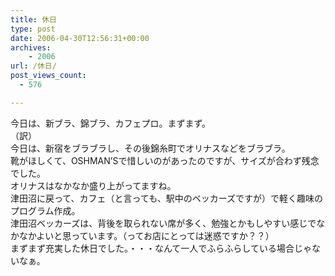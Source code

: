 ```yaml
---
title: 休日
type: post
date: 2006-04-30T12:56:31+00:00
archives:
    - 2006
url: /休日/
post_views_count:
  - 576

---
```

今日は、新ブラ、錦ブラ、カフェプロ。まずまず。  
（訳）  
今日は、新宿をブラブラし、その後錦糸町でオリナスなどをブラブラ。  
靴がほしくて、OSHMAN&#8217;Sで惜しいのがあったのですが、サイズが合わず残念でした。  
オリナスはなかなか盛り上がってますね。  
津田沼に戻って、カフェ（と言っても、駅中のベッカーズですが）で軽く趣味のプログラム作成。  
津田沼ベッカーズは、背後を取られない席が多く、勉強とかもしやすい感じでなかなかよいと思っています。（ってお店にとっては迷惑ですか？？）  
まずまず充実した休日でした。・・・なんて一人でふらふらしている場合じゃないなぁ。